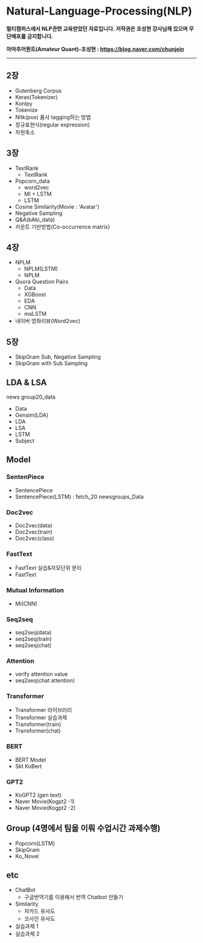 # **Natural-Language-Processing(NLP)**
**멀티캠퍼스에서 NLP관련 교육받았던 자료입니다. 저작권은 조성현 강사님께 있으며 무단배포를 금지합니다.**

**아마추어퀀트(Amateur Quant)-조성현 : https://blog.naver.com/chunjein**

---
## 2장
- Gutenberg Corpus
- Keras(Tokenizer)
- Konlpy
- Tokenize
- Nltk(pos) 품사 tagging하는 방법
- 정규표현식(regular expression)
- 차원축소
## 3장
- TextRank
  - TextRank
- Popcorn_data
  - word2vec
  - MI + LSTM
  - LSTM
- Cosine Similarity(Movie : 'Avatar')
- Negative Sampling
- Q&A(bAbi_data)
- 카운트 기반방법(Co-occurrence matrix)
## 4장
- NPLM
  - NPLM(LSTM)
  - NPLM
- Quora Question Pairs
  - Data
  - XGBoost
  - EDA
  - CNN
  - maLSTM
- 네이버 영화리뷰(Word2vec)
## 5장
- SkipGram Sub, Negative Sampling
- SkipGram with Sub Sampling
## LDA & LSA
news group20_data
- Data
- Gensim(LDA)
- LDA
- LSA
- LSTM
- Subject
## Model
### SentenPiece
- SentencePiece
- SentencePiece(LSTM) : fetch_20 newsgroups_Data
### Doc2vec
- Doc2vec(data)
- Doc2vec(train)
- Doc2vec(class)
### FastText
- FastText 실습&자모단위 분리
- FastText
### Mutual Information
- MI(CNN)
### Seq2seq
- seq2seq(data)
- seq2seq(train)
- seq2seq(chat)
### Attention
- verify attention value
- seq2seq(chat attention)
### Transformer
- Transformer 라이브러리
- Transformer 실습과제
- Transformer(train)
- Transformer(chat)
### BERT
- BERT Model
- Skt KoBert
### GPT2
- KoGPT2 (gen text)
- Naver Movie(Kogpt2 -1)
- Naver Movie(Kogpt2 -2)
## Group (4명에서 팀을 이뤄 수업시간 과제수행)
- Popcorn(LSTM)
- SkipGram
- Ko_Novel
## etc
- ChatBot
  - 구글번역기를 이용해서 번역 Chatbot 만들기
- Similarity
  - 자카드 유사도
  - 코사인 유사도
- 실습과제 1
- 실습과제 2
